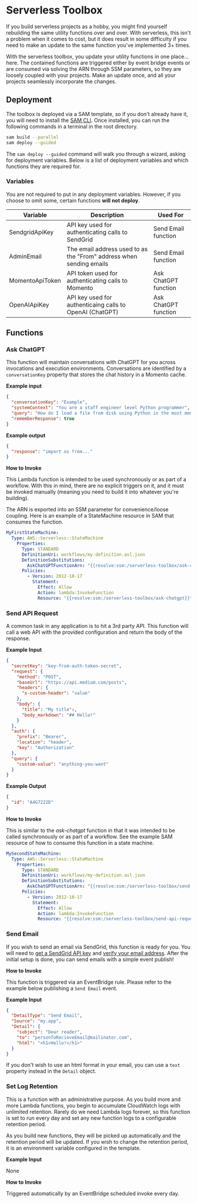 # Serverless Toolbox

If you build serverless projects as a hobby, you might find yourself rebuilding the same utility functions over and over. With serverless, this isn't a problem when it comes to cost, but it does result in some difficulty if you need to make an update to the same function you've implemented 3+ times. 

With the serverless toolbox, you update your utility functions in one place... here. The contained functions are triggered either by event bridge events or are consumed via solving the ARN through SSM parameters, so they are loosely coupled with your projects. Make an update once, and all your projects seamlessly incorporate the changes.

## Deployment

The toolbox is deployed via a SAM template, so if you don't already have it, you will need to install the [SAM CLI](https://docs.aws.amazon.com/serverless-application-model/latest/developerguide/install-sam-cli.html). Once installed, you can run the following commands in a terminal in the root directory.

```bash
sam build --parallel
sam deploy --guided
```

The `sam deploy --guided` command will walk you through a wizard, asking for deployment variables. Below is a list of deployment variables and which functions they are required for.

### Variables

You are not required to put in any deployment variables. However, if you choose to omit some, certain functions **will not deploy**.

|Variable|Description|Used For|
|--------|-----------|--------|
|SendgridApiKey| API key used for authenticating calls to SendGrid|Send Email function|
|AdminEmail| The email address used to as the "From" address when sending emails|Send Email function|
|MomentoApiToken| API token used for authenticating calls to Momento|Ask ChatGPT function|
|OpenAIApiKey| API key used for authenticaing calls to OpenAI (ChatGPT)|Ask ChatGPT function|

## Functions

### Ask ChatGPT

This function will maintain conversations with ChatGPT for you across invocations and execution environments. Conversations are identified by a `conversationKey` property that stores the chat history in a Momento cache.

**Example input**

```json
{
  "conversationKey": "Example",
  "systemContext": "You are a staff engineer level Python programmer",
  "query": "How do I load a file from disk using Python in the most memory efficient way possible?",
  "rememberResponse": true
}
```

**Example output**

```json
{
  "response": "import os from..."
}
```

**How to Invoke**

This Lambda function is intended to be used synchronously or as part of a workflow. With this in mind, there are no explicit triggers on it, and it must be invoked manually (meaning you need to build it into whatever you're building).

The ARN is exported into an SSM parameter for convenience/loose coupling. Here is an example of a StateMachine resource in SAM that consumes the function.

```yaml
MyFirstStateMachine:
  Type: AWS::Serverless::StateMachine
    Properties:
      Type: STANDARD
      DefinitionUri: workflows/my-definition.asl.json
      DefinitionSubstitutions:
        AskChatGPTFunctionArn: "{{resolve:ssm:/serverless-toolbox/ask-chatgpt}}"
      Policies:
        - Version: 2012-10-17
          Statement:
            Effect: Allow
            Action: lambda:InvokeFunction
            Resource: "{{resolve:ssm:/serverless-toolbox/ask-chatgpt}}"
```

### Send API Request

A common task in any application is to hit a 3rd party API. This function will call a web API with the provided configuration and return the body of the response.

**Example Input**

```json
{
  "secretKey": "key-from-auth-token-secret",
  "request": {
    "method": "POST",
    "baseUrl": "https://api.medium.com/posts",
    "headers": {
      "x-custom-header": "value"
    },
    "body": {
      "title": "My title":,
      "body_markdown": "## Hello!"
    }
  },
  "auth": {
    "prefix": "Bearer",
    "location": "header",
    "key": "Authorization"
  },
  "query": {
    "custom-value": "anything-you-want"
  }
}
```

**Example Output**

```json
{
  "id": "A4G7222D"
}
```

**How to Invoke**

This is similar to the *ask-chatgpt* function in that it was intended to be called synchronously or as part of a workflow. See the example SAM resource of how to consume this function in a state machine.

```yaml
MySecondStateMachine:
  Type: AWS::Serverless::StateMachine
    Properties:
      Type: STANDARD
      DefinitionUri: workflows/my-definition.asl.json
      DefinitionSubstitutions:
        AskChatGPTFunctionArn: "{{resolve:ssm:/serverless-toolbox/send-api-request}}"
      Policies:
        - Version: 2012-10-17
          Statement:
            Effect: Allow
            Action: lambda:InvokeFunction
            Resource: "{{resolve:ssm:/serverless-toolbox/send-api-request}}"
```

### Send Email

If you wish to send an email via SendGrid, this function is ready for you. You will need to [get a SendGrid API key](https://docs.sendgrid.com/ui/account-and-settings/api-keys) and [verify your email address](https://docs.sendgrid.com/for-developers/sending-email/sender-identity). After the initial setup is done, you can send emails with a simple event publish!

**How to Invoke**

This function is triggered via an EventBridge rule. Please refer to the example below publishing a `Send Email` event.

**Example Input**

```json
{
  "DetailType": "Send Email",
  "Source": "my.app",
  "Detail": {
    "subject": "Dear reader",
    "to": "personToRecieveEmail@mailinator.com",
    "html": "<h1>Hello!</h1>"
  }
}
```
If you don't wish to use an html format in your email, you can use a `text` property instead in the `Detail` object.

### Set Log Retention

This is a function with an administrative purpose. As you build more and more Lambda functions, you begin to accumulate CloudWatch logs with unlimited retention. Rarely do we need Lambda logs forever, so this function is set to run every day and set any new function logs to a configurable retention period.

As you build new functions, they will be picked up automatically and the retention period will be updated. If you wish to change the retention period, it is an environment variable configured in the template.

**Example Input**

None

**How to Invoke**

Triggered automatically by an EventBridge scheduled invoke every day.